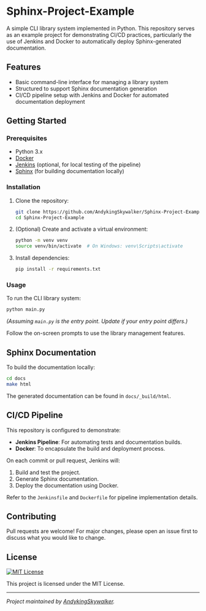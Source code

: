 # Sphinx-Project-Example

A simple CLI library system implemented in Python. This repository serves as an example project for demonstrating CI/CD practices, particularly the use of Jenkins and Docker to automatically deploy Sphinx-generated documentation.

## Features

- Basic command-line interface for managing a library system
- Structured to support Sphinx documentation generation
- CI/CD pipeline setup with Jenkins and Docker for automated documentation deployment

## Getting Started

### Prerequisites

- Python 3.x
- [Docker](https://www.docker.com/get-started)
- [Jenkins](https://www.jenkins.io/) (optional, for local testing of the pipeline)
- [Sphinx](https://www.sphinx-doc.org/) (for building documentation locally)

### Installation

1. Clone the repository:
   ```bash
   git clone https://github.com/AndykingSkywalker/Sphinx-Project-Example.git
   cd Sphinx-Project-Example
   ```

2. (Optional) Create and activate a virtual environment:
   ```bash
   python -m venv venv
   source venv/bin/activate  # On Windows: venv\Scripts\activate
   ```

3. Install dependencies:
   ```bash
   pip install -r requirements.txt
   ```

### Usage

To run the CLI library system:
```bash
python main.py
```
*(Assuming `main.py` is the entry point. Update if your entry point differs.)*

Follow the on-screen prompts to use the library management features.

## Sphinx Documentation

To build the documentation locally:
```bash
cd docs
make html
```
The generated documentation can be found in `docs/_build/html`.

## CI/CD Pipeline

This repository is configured to demonstrate:

- **Jenkins Pipeline**: For automating tests and documentation builds.
- **Docker**: To encapsulate the build and deployment process.

On each commit or pull request, Jenkins will:

1. Build and test the project.
2. Generate Sphinx documentation.
3. Deploy the documentation using Docker.

Refer to the `Jenkinsfile` and `Dockerfile` for pipeline implementation details.

## Contributing

Pull requests are welcome! For major changes, please open an issue first to discuss what you would like to change.

## License

[![MIT License](https://img.shields.io/badge/License-MIT-yellow.svg)](https://opensource.org/licenses/MIT)

This project is licensed under the MIT License.

---

*Project maintained by [AndykingSkywalker](https://github.com/AndykingSkywalker).*
